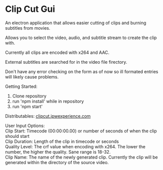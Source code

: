 # Clip Cut Gui
An electron application that allows easier cutting of clips and burning subtitles from movies.

Allows you to select the video, audio, and subtitle stream to create the clip with. 

Currently all clips are encoded with x264 and AAC. 

External subtitles are searched for in the video file firectory.

Don't have any error checking on the form as of now so ill formated entries will likely cause problems.

Getting Started:
1. Clone repository
2. run 'npm install' while in repository
3. run 'npm start'

Distributables: <a href="https://clipcut.jpwexperience.com" target="_blank">clipcut.jpwexperience.com</a>

User Input Options:<br />
Clip Start: Timecode (00:00:00.00) or number of seconds of when the clip should start<br />
Clip Duration: Length of the clip in timecode or seconds<br />
Quality Level: The crf value when encoding with x264. The lower the number, the higher the quality. Sane range is 18-32.<br />
Clip Name: The name of the newly generated clip. Currently the clip will be generated within the directory of the source video.<br />

